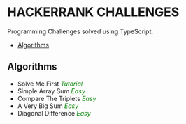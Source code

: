 # HACKERRANK CHALLENGES

Programming Challenges solved using TypeScript.

- [Algorithms](#algorithms)

## Algorithms
- Solve Me First _<span style="color: green;">Tutorial</span>_
- Simple Array Sum _<span style="color: green;">Easy</span>_
- Compare The Triplets _<span style="color: green;">Easy</span>_
- A Very Big Sum _<span style="color: green;">Easy</span>_
- Diagonal Difference _<span style="color: green;">Easy</span>_
